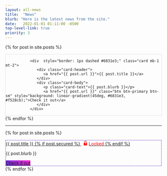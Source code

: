 ```yaml
---
layout: all-news
title:  "News"
blurb: "Here is the latest news from the site."
date:   2022-01-01 01:11:00 -0500
top-level-link: true
priority: 3
---
```


{% for post in site.posts %}			
<div style="border: 1px solid #DEDEDE;" class=" col-12 col-sm-12  col-md-6 col-lg-4 mb-1 mt-1">

               
               <div  style="border: 1px dashed #6831e3;" class="card mb-1 mt-2">
                  <div class="card-header">
                     <a href="{{ post.url }}">{{ post.title }}</a>
                  </div>
                  <div class="card-body">
                     <p class="card-text">{{ post.blurb }}</p>
                     <a href="{{ post.url }}" class="btn btn-primary btn-sm" style="background: linear-gradient(45deg, #6831e3, #f528cb);">Check it out</a>
                  </div>
               </div>
               



</div>
{% endfor %}

<hr/>

{% for post in site.posts %}			
<div style="border: 1px solid #DEDEDE;" class="col-12 col-sm-12 col-md-6 col-lg-4 mb-1 mt-1">
   <div style="border: 1px dashed #6831e3;" class="card mb-1 mt-2">
      <div class="card-header">
         <a href="{{ post.url }}">
            {{ post.title }}
            {% if post.secured %}
               <span style="color: red; margin-left: 5px;">
                                    <!-- SVG lock icon -->
                  <svg width="16" height="16" viewBox="0 0 24 24" fill="none" xmlns="http://www.w3.org/2000/svg" style="margin-right: 3px;">
                     <path d="M12 2C9.243 2 7 4.243 7 7v5H5a1 1 0 0 0-1 1v10a1 1 0 0 0 1 1h14a1 1 0 0 0 1-1V13a1 1 0 0 0-1-1h-2V7c0-2.757-2.243-5-5-5zm-3 5c0-1.654 1.346-3 3-3s3 1.346 3 3v5H9V7zm5 9.722V18a1 1 0 0 1-2 0v-1.278a2 2 0 1 1 2 0z" fill="currentColor"/>
                  </svg>Locked
               </span>
            {% endif %}
         </a>
      </div>
      <div class="card-body">
         <p class="card-text">{{ post.blurb }}</p>
         <a href="{{ post.url }}" class="btn btn-primary btn-sm" style="background: linear-gradient(45deg, #6831e3, #f528cb);">Check it out</a>
      </div>
   </div>
</div>
{% endfor %}
